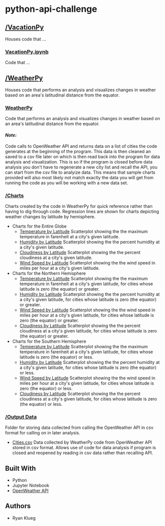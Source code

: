 # python-api-challenge
## [/VacationPy](VacationPy)
Houses code that ...
### [VacationPy.ipynb](VacationPy/VacationPy.ipynb)
Code that ...
## [/WeatherPy](WeatherPy)
Houses code that performs an analysis and visualizes changes in weather based on an area's latitudinal distance from the equator.
### [WeatherPy](WeatherPy/WeatherPy.ipynb)
Code that performs an analysis and visualizes changes in weather based on an area's latitudinal distance from the equator.

#### *Note:* 

Code calls to OpenWeather API and returns data on a list of cities the code generates at the beginning of the program. This data is then cleaned an saved to a csv file later on which is then read back into the program for data analysis and visualization. This is so if the program is closed before data analysis you don't have to regenerate a new city list and recall the API, you can start from the csv file to analyize data. This means that sample charts provided will also most likely not match exactly the data you will get from running the code as you will be working with a new data set. 
### [/Charts](WeatherPy/Charts)
Charts created by the code in WeatherPy for quick reference rather than having to dig through code. Regression lines are shown for charts depicting weather changes by latitude by hemisphere.
* Charts for the Entire Globe
  * [Temperature by Latitude](WeatherPy/Charts/temp_by_lat.png)
  Scatterplot showing the the maximum temperature in farenheit at a city's given latitude.
  * [Humidity by Latitude](WeatherPy/Charts/humid_by_lat.png)
  Scatterplot showing the the percent humidity at a city's given latitude.
  * [Cloudiness by Latitude](WeatherPy/Charts/cloud_by_lat.png)
  Scatterplot showing the the percent cloudiness at a city's given latitude.
  * [Wind Speed by Latitude](WeatherPy/Charts/wind_by_lat.png)
  Scatterplot showing the the wind speed in miles per hour at a city's given latitude.
* Charts for the Northern Hemisphere
  * [Temperature by Latitude](WeatherPy/Charts/northern_temp_by_lat.png)
  Scatterplot showing the the maximum temperature in farenheit at a city's given latitude, for cities whose latitude is zero (the equator) or greater.
  * [Humidity by Latitude](WeatherPy/Charts/northern_humid_by_lat.png)
  Scatterplot showing the the percent humidity at a city's given latitude, for cities whose latitude is zero (the equator) or greater.
  * [Wind Speed by Latitude](WeatherPy/Charts/northern_wind_by_lat.png)
  Scatterplot showing the the wind speed in miles per hour at a city's given latitude, for cities whose latitude is zero (the equator) or greater.
  * [Cloudiness by Latitude](WeatherPy/Charts/northern_cloud_by_lat.png)
  Scatterplot showing the the percent cloudiness at a city's given latitude, for cities whose latitude is zero (the equator) or greater.
* Charts for the Southern Hemisphere
  * [Temperature by Latitude](WeatherPy/Charts/southern_temp_by_lat.png)
  Scatterplot showing the the maximum temperature in farenheit at a city's given latitude, for cities whose latitude is zero (the equator) or less.
  * [Humidity by Latitude](WeatherPy/Charts/southern_humid_by_lat.png)
  Scatterplot showing the the percent humidity at a city's given latitude, for cities whose latitude is zero (the equator) or less.
  * [Wind Speed by Latitude](WeatherPy/Charts/southern_wind_by_lat.png)
  Scatterplot showing the the wind speed in miles per hour at a city's given latitude, for cities whose latitude is zero (the equator) or less.
  * [Cloudiness by Latitude](WeatherPy/Charts/southern_cloud_by_lat.png)
  Scatterplot showing the the percent cloudiness at a city's given latitude, for cities whose latitude is zero (the equator) or less.
### [/Output Data](WeatherPy/output_data)
Folder for storing data collected from calling the OpenWeather API in csv format for calling on in later analysis.
* [Cities.csv](WeatherPy/output_data/cities.csv)
Data collected by WeatherPy code from OpenWeather API stored in csv format. Allows use of code for data analysis if program is closed and reopened by reading in csv data rather than recalling API.
## Built With
* Python
* Jupyter Notebook
* [OpenWeather API](https://openweathermap.org/current)
## Authors
* Ryan Klueg
